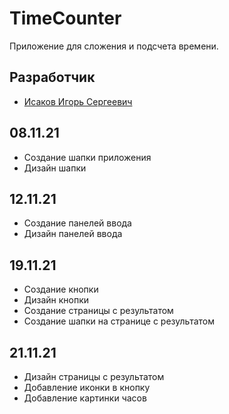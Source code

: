 # TimeCounter
Приложение для сложения и подсчета времени.
## Разработчик

- [Исаков Игорь Сергеевич](https://github.com/butcherPNG)

## 08.11.21

- Создание шапки приложения
- Дизайн шапки
## 12.11.21

- Создание панелей ввода
- Дизайн панелей ввода
## 19.11.21

- Создание кнопки
- Дизайн кнопки
- Создание страницы с результатом
- Создание шапки на странице с результатом
## 21.11.21

- Дизайн страницы с результатом
- Добавление иконки в кнопку
- Добавление картинки часов